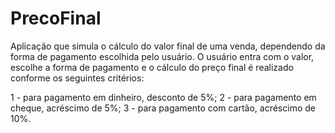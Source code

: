 # PrecoFinal
Aplicação que simula o cálculo do valor final de uma venda, dependendo da forma de pagamento escolhida pelo usuário. O usuário entra com o valor, escolhe a forma de pagamento e o cálculo do preço final é realizado conforme os seguintes critérios:

1 - para pagamento em dinheiro, desconto de 5%;
2 - para pagamento em cheque, acréscimo de 5%;
3 - para pagamento com cartão, acréscimo de 10%.
